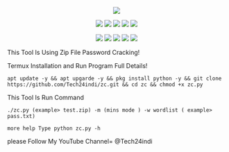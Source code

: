 <p align="center">
  <img src=".github/misc/logo.png">
</p>

<p align="center">
  <img src="https://img.shields.io/badge/Version-2.3.5-green?style=for-the-badge">
  <img src="https://img.shields.io/github/license/Tech24indi/zc?style=for-the-badge">
  <img src="https://img.shields.io/github/stars/Tech24indi/zc?style=for-the-badge">
  <img src="https://img.shields.io/github/issues/Tech24indi/zc?color=red&style=for-the-badge">
  <img src="https://img.shields.io/github/forks/Tech24indi/zc?color=teal&style=for-the-badge">
</p>

<p align="center">
  <img src="https://img.shields.io/badge/Author-Tech24indi-blue?style=flat-square">
  <img src="https://img.shields.io/badge/Open%20Source-Yes-darkgreen?style=flat-square">
  <img src="https://img.shields.io/badge/Maintained%3F-Yes-lightblue?style=flat-square">
  <img src="https://img.shields.io/badge/Written%20In-Bash-darkcyan?style=flat-square">
  <img src="https://hits.seeyoufarm.com/api/count/incr/badge.svg?url=https%3A%2F%2Fgithub.com%2FTech24indi%2Fzc&title=Visitors&edge_flat=false"/></a>
</p>
This Tool Is Using Zip File Password Cracking!

Termux Installation and Run Program Full Details!

`apt update -y && apt upgarde -y && pkg install python -y && git clone https://github.com/Tech24indi/zc.git && cd zc && chmod +x zc.py`

This Tool Is Run Command 

`./zc.py (example> test.zip) -m (mins mode ) -w wordlist ( example> pass.txt)`

`more help Type python zc.py -h`

please Follow My YouTube Channel= @Tech24indi
